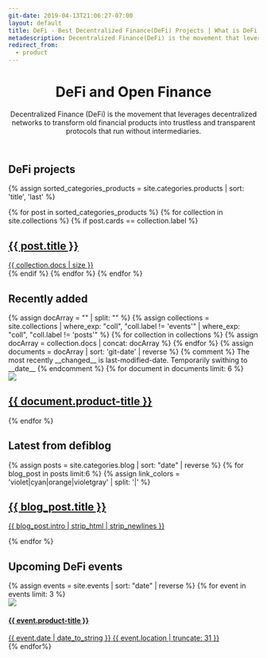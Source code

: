 ```yaml
---
git-date: 2019-04-13T21:06:27-07:00
layout: default
title: DeFi - Best Decentralized Finance(DeFi) Projects | What is DeFi in Crypto
metadescription: Decentralized Finance(DeFi) is the movement that leverages decentralized networks to transform old financial products into trustless and transparent protocols.
redirect_from:
  - product
---
```

<header class='main-page-header'>
	<h1>DeFi and Open Finance</h1>
	<span>
	Decentralized Finance (DeFi) is the movement that leverages decentralized networks to transform old financial products into trustless and transparent protocols that run without intermediaries.
	</span>
</header>

<h2 class='defi_projects_annotation'>DeFi projects</h2>

<section class="tiles floating">
{% assign sorted_categories_products = site.categories.products | sort: 'title', 'last' %}

{% for post in sorted_categories_products %}
	{% for collection in site.collections %}
		{% if post.cards == collection.label %}
			<article class="style{{ forloop.index | random_number: 0, 10 }}">
				<a href="{{ post.url }}">
					<h2>{{ post.title }}</h2>
					<span>{{ collection.docs | size }}</span>
				</a>
			</article>
		{% endif %}
	{% endfor %}
{% endfor %}
</section>
<h2 class='recently_added_annotation'>Recently added</h2>
<section class="tiles" id='recently_added_section'>
    {% assign docArray = "" | split: "" %}
	{% assign collections = site.collections | where_exp: "coll", "coll.label != 'events'" | where_exp: "coll", "coll.label != 'posts'"  %}
    {% for collection in collections %}
        {% assign docArray = collection.docs | concat: docArray %}
    {% endfor %}
    {% assign documents = docArray | sort: 'git-date' | reverse %}
	{% comment %} The most recently __changed__ is last-modified-date. Temporarily swithing to __date__ {% endcomment %}
    {% for document in documents limit: 6 %}
		<article>
			<a class='recent_blog_link' href="/product/{{ document.product-title | slugify: 'latin'}}">
				<img src="{{ document.image }}">
				<h2>{{ document.product-title }}</h2>
			</a>
		</article>
    {% endfor %}
</section>
<h2 class='recently_added_annotation'>Latest from defi<span>blog</span></h2>
<section class='latest_blog_sneak_peak'>
	{% assign posts = site.categories.blog | sort: "date" | reverse  %}
	{% for blog_post in posts limit:6 %}
	{% assign link_colors = 'violet|cyan|orange|violetgray' | split: '|' %}
		<article class='latest_blog_link recent-blog-color_{{ forloop.index | random_item: link_colors }}'>
			<a  href="{{ blog_post.permalink | prepend: '/' }}">
				<h2>{{ blog_post.title }}</h2>
				<p>{{ blog_post.intro | strip_html | strip_newlines }}</p>
			</a>
		</article>
	{% endfor %}
</section>
<h2 class='recently_added_annotation'>Upcoming DeFi events</h2>
<section class='upcoming_events_cards'>
{% assign events = site.events | sort: "date" | reverse %}
{% for event in events limit: 3 %}
<article>
	<a href='{{event.product-url}}'>
		<img src='{{event.image}}'>
		<div class='event_card_info_part'>
			<h4>{{ event.product-title }}</h4>
			<div class='event_card_details'>
				<date>
					{{ event.date | date_to_string }}
				</date>
				<span> {{ event.location | truncate: 31 }} </span>
			</div>
		</div>
	</a>
</article>
{% endfor%}
</section>
